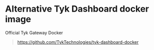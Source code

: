 # Alternative Tyk Dashboard docker image

Official Tyk Gateway Docker
> https://github.com/TykTechnologies/tyk-dashboard-docker
